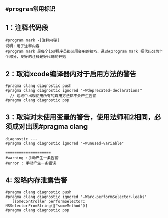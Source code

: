 ## ````#program常用标识 ````

##  1：注释代码段

````
#program mark -[注释内容]
说明：用于注释内容
#program mark 是每个ios程序员都必须会用的技巧，通过#program mark 把代码分为个个部分，良好的注释是好代码的开始
````

## 2：取消xcode编译器内对于启用方法的警告

````
#pragma clang diagnostic push
#pragma clang diagnostic ignored "-Wdeprecated-declarations"
  // 这段中出现使用所有的弃用方法都不会产生告警       
#pragma clang diagnostic pop

````

##  3：取消对未使用变量的警告，使用法师和2相同，必须成对出现#pragma clang 

````
diagnostic ---
#pragma clang diagnostic ignored "-Wunused-variable"   

====================
#warning :手动产生一条告警
#error : 手动产生一条错误
````


##  4: 忽略内存泄露告警

````
#pragma clang diagnostic push 
#pragma clang diagnostic ignored "-Warc-performSelector-leaks" 
   [someController performSelector: NSSelectorFromString(@"someMethod")]
#pragma clang diagnostic pop
````